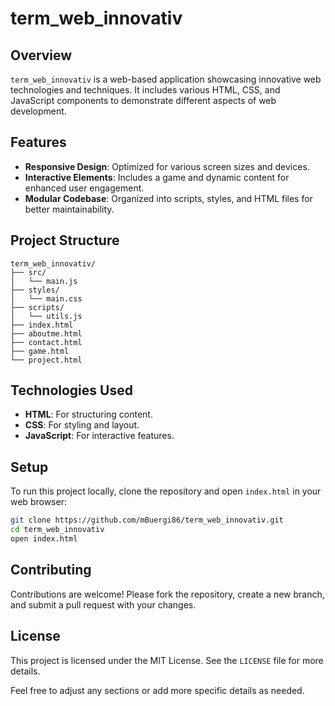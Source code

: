 # term_web_innovativ

## Overview
`term_web_innovativ` is a web-based application showcasing innovative web technologies and techniques. It includes various HTML, CSS, and JavaScript components to demonstrate different aspects of web development.

## Features
- **Responsive Design**: Optimized for various screen sizes and devices.
- **Interactive Elements**: Includes a game and dynamic content for enhanced user engagement.
- **Modular Codebase**: Organized into scripts, styles, and HTML files for better maintainability.

## Project Structure
```
term_web_innovativ/
├── src/
│   └── main.js
├── styles/
│   └── main.css
├── scripts/
│   └── utils.js
├── index.html
├── aboutme.html
├── contact.html
├── game.html
└── project.html
```

## Technologies Used
- **HTML**: For structuring content.
- **CSS**: For styling and layout.
- **JavaScript**: For interactive features.

## Setup
To run this project locally, clone the repository and open `index.html` in your web browser:

```sh
git clone https://github.com/mBuergi86/term_web_innovativ.git
cd term_web_innovativ
open index.html
```

## Contributing
Contributions are welcome! Please fork the repository, create a new branch, and submit a pull request with your changes.

## License
This project is licensed under the MIT License. See the `LICENSE` file for more details.

Feel free to adjust any sections or add more specific details as needed.